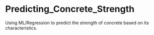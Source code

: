 # Predicting_Concrete_Strength
Using ML/Regression to predict the strength of concrete based on its characteristics. 
